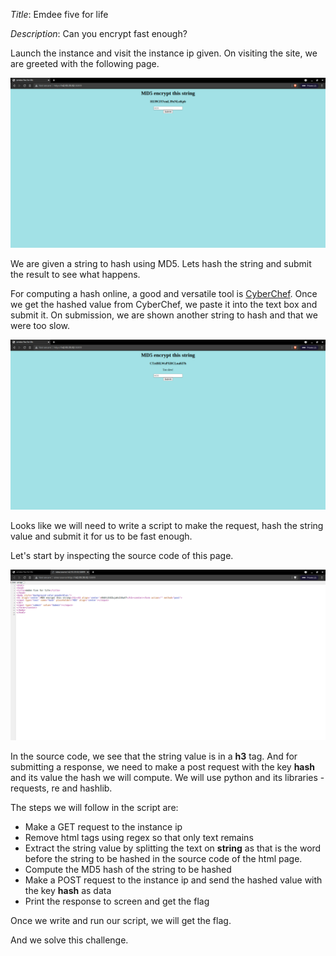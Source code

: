 _Title_: Emdee five for life

_Description_: Can you encrypt fast enough?

Launch the instance and visit the instance ip given.
On visiting the site, we are greeted with the following page.

![Screenshot 1.png](Screenshot%201.png)

We are given a string to hash using MD5. Lets hash the string and submit the result to see what happens.

For computing a hash online, a good and versatile tool is [CyberChef](https://gchq.github.io/CyberChef/).
Once we get the hashed value from CyberChef, we paste it into the text box and submit it.
On submission, we are shown another string to hash and that we were too slow.

![Screenshot 2.png](Screenshot%202.png)

Looks like we will need to write a script to make the request, hash the string value and submit it for us to be fast enough.

Let's start by inspecting the source code of this page.

![Screenshot 3.png](Screenshot%203.png)

In the source code, we see that the string value is in a **h3** tag. And for submitting a response, we need to make a post request with the key **hash** and its value the hash we will compute.
We will use python and its libraries - requests, re and hashlib.

The steps we will follow in the script are:
  - Make a GET request to the instance ip
  - Remove html tags using regex so that only text remains
  - Extract the string value by splitting the text on **string** as that is the word before the string to be hashed in the source code of the html page.
  - Compute the MD5 hash of the string to be hashed
  - Make a POST request to the instance ip and send the hashed value with the key **hash** as data
  - Print the response to screen and get the flag

Once we write and run our script, we will get the flag.
  
And we solve this challenge.
